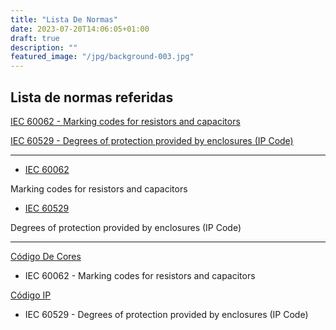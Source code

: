 ```yaml
---
title: "Lista De Normas"
date: 2023-07-20T14:06:05+01:00
draft: true
description: ""
featured_image: "/jpg/background-003.jpg"
---
```



## Lista de normas referidas



[IEC 60062 - Marking codes for resistors and capacitors](/pubs/codigo-de-cores)

[IEC 60529 - Degrees of protection provided by enclosures (IP Code)](/pubs/codigo-ip/)

----

* [IEC 60062](/pubs/codigo-de-cores/)

Marking codes for resistors and capacitors

* [IEC 60529](/pubs/ip)

Degrees of protection provided by enclosures (IP Code)

-----




[Código De Cores](/pubs/codigo-de-cores/)
* IEC 60062 - Marking codes for resistors and capacitors


[Código IP](/pubs/codigo-ip/)

* IEC 60529 - Degrees of protection provided by enclosures (IP Code)

